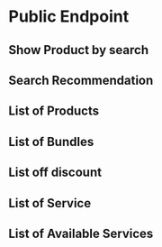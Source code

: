 # Public Endpoint



## Show Product by search



## Search Recommendation



## List of Products



## List of Bundles


## List off discount


## List of Service

## List of Available Services
